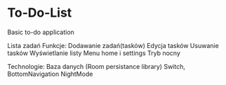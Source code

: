 # To-Do-List
Basic to-do application

Lista zadań 
Funkcje: 
Dodawanie zadań(tasków) 
Edycja tasków
Usuwanie tasków
Wyświetlanie listy
Menu home i settings 
Tryb nocny

Technologie: 
Baza danych (Room persistance library)
Switch, 
BottomNavigation
NightMode

